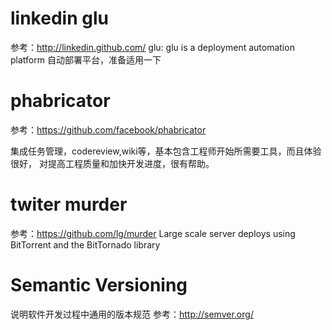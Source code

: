 linkedin glu 
==============
参考：http://linkedin.github.com/
glu: glu is a deployment automation platform
自动部署平台，准备适用一下

phabricator
================
参考：https://github.com/facebook/phabricator

集成任务管理，codereview,wiki等，基本包含工程师开始所需要工具，而且体验很好，
对提高工程质量和加快开发进度，很有帮助。

twiter murder
===============
参考：https://github.com/lg/murder
Large scale server deploys using BitTorrent and the BitTornado library 

Semantic Versioning
==============
说明软件开发过程中通用的版本规范
参考：http://semver.org/


